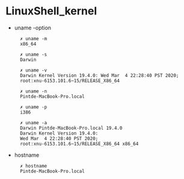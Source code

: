 # LinuxShell_kernel

* uname -option

        ✗ uname -m
        x86_64

        ✗ uname -s
        Darwin

        ✗ uname -v
        Darwin Kernel Version 19.4.0: Wed Mar  4 22:28:40 PST 2020; 
        root:xnu-6153.101.6~15/RELEASE_X86_64

        ✗ uname -n
        Pintde-MacBook-Pro.local

        ✗ uname -p
        i386
        
        ✗ uname -a
        Darwin Pintde-MacBook-Pro.local 19.4.0 
        Darwin Kernel Version 19.4.0: 
        Wed Mar  4 22:28:40 PST 2020; 
        root:xnu-6153.101.6~15/RELEASE_X86_64 x86_64

* hostname

        ✗ hostname
        Pintde-MacBook-Pro.local
